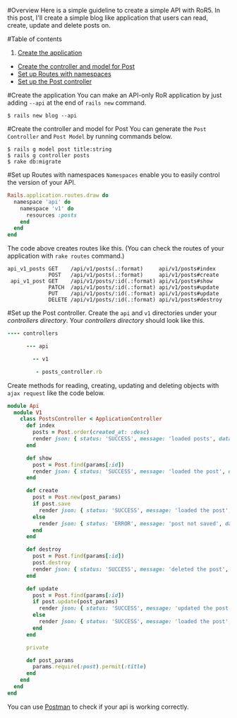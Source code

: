 #Overview
 Here is a simple guideline to create a simple API with RoR5. In this post, I'll create a simple blog like application that users can read, create, update and delete posts on.

#Table of contents

1. [Create the application](#create-the-application)
- [Create the controller and model for Post](#create-the-controller-and-model-for-post)
- [Set up Routes with namespaces](#set-up-routes-with-namespaces)
- [Set up the Post controller](#set-up-the-post-controller)


#Create the application
 You can make an API-only RoR application by just adding `--api` at the end of `rails new` command.

```console
$ rails new blog --api
```
#Create the controller and model for Post
 You can generate the `Post Controller` and `Post Model` by running commands below.

```console
$ rails g model post title:string
$ rails g controller posts
$ rake db:migrate
```

#Set up Routes with namespaces
 `Namespaces` enable you to easily control the version of your API. 

```Ruby
Rails.application.routes.draw do
  namespace 'api' do
    namespace 'v1' do
      resources :posts
    end
  end
end
```

 The code above creates routes like this. (You can check the routes of your application with `rake routes` command.)

```console
api_v1_posts GET    /api/v1/posts(.:format)     api/v1/posts#index
             POST   /api/v1/posts(.:format)     api/v1/posts#create
 api_v1_post GET    /api/v1/posts/:id(.:format) api/v1/posts#show
             PATCH  /api/v1/posts/:id(.:format) api/v1/posts#update
             PUT    /api/v1/posts/:id(.:format) api/v1/posts#update
             DELETE /api/v1/posts/:id(.:format) api/v1/posts#destroy
```

#Set up the Post controller.
 Create the `api` and `v1` directories under your _controllers directory_. Your _controllers directory_ should look like this.

```Ruby 
---- controllers

      --- api

        -- v1

         - posts_controller.rb
```
 
 Create methods for reading, creating, updating and deleting objects with `ajax request` like the code below.

```Ruby 
module Api
  module V1
    class PostsController < ApplicationController
      def index
        posts = Post.order(created_at: :desc)
        render json: { status: 'SUCCESS', message: 'loaded posts', data: posts }, status: :ok
      end

      def show
        post = Post.find(params[:id])
        render json: { status: 'SUCCESS', message: 'loaded the post', data: post }, status: :ok
      end

      def create
        post = Post.new(post_params)
        if post.save
          render json: { status: 'SUCCESS', message: 'loaded the post', data: post }, status: :ok
        else
          render json: { status: 'ERROR', message: 'post not saved', data: post.errors }, status: :error
        end
      end

      def destroy
        post = Post.find(params[:id])
        post.destroy
        render json: { status: 'SUCCESS', message: 'deleted the post', data: post }, status: :ok
      end

      def update
        post = Post.find(params[:id])
        if post.update(post_params)
          render json: { status: 'SUCCESS', message: 'updated the post', data: post }, status: :ok
        else
          render json: { status: 'SUCCESS', message: 'loaded the post', data: post }, status: :ok
        end
      end

      private

      def post_params
        params.require(:post).permit(:title)
      end
    end
  end
end
```

You can use [Postman](https://www.getpostman.com/) to check if your api is working correctly.

